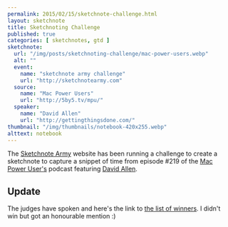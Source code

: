 ```yaml
---
permalink: 2015/02/15/sketchnote-challenge.html
layout: sketchnote
title: Sketchnoting Challenge
published: true
categories: [ sketchnotes, gtd ]
sketchnote:
  url: "/img/posts/sketchnoting-challenge/mac-power-users.webp"
  alt: ""
  event:
    name: "sketchnote army challenge"
    url: "http://sketchnotearmy.com"
  source:
    name: "Mac Power Users"
    url: "http://5by5.tv/mpu/"
  speaker:
    name: "David Allen"
    url: "http://gettingthingsdone.com/"
thumbnail: "/img/thumbnails/notebook-420x255.webp"
alttext: notebook
---
```


The <a href="http://sketchnotearmy.com">Sketchnote Army</a> website has been running a challenge to create a 
sketchnote to capture a snippet of time from episode #219 of the <a href="http://5by5.tv/mpu/">Mac 
Power User's</a> podcast featuring <a href="http://gettingthingsdone.com/">David Allen</a>. 

## Update

The judges have spoken and here's the link to [the list of winners](http://sketchnotearmy.com/blog/2015/2/23/sketchnoting-challenge-david-allen-on-mac-power-users-and-th.html). I didn't win but got an honourable mention :)

